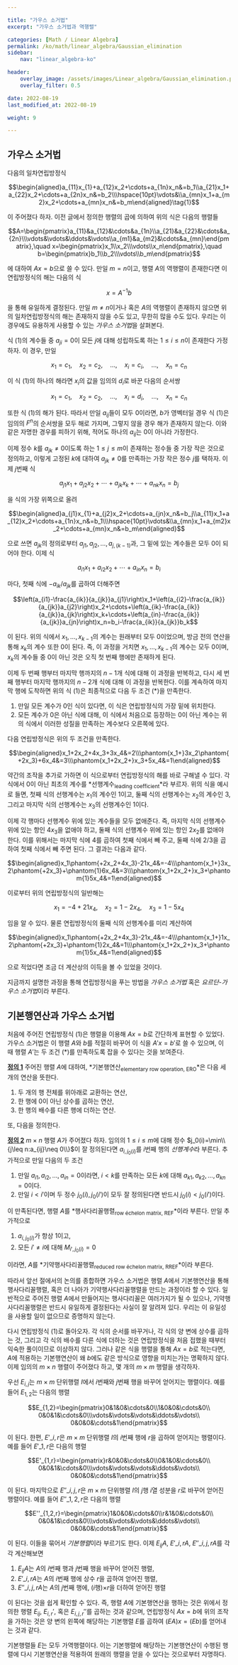 ```yaml
---

title: "가우스 소거법"
excerpt: "가우스 소거법과 역행렬"

categories: [Math / Linear Algebra]
permalink: /ko/math/linear_algebra/Gaussian_elimination
sidebar: 
    nav: "linear_algebra-ko"

header:
    overlay_image: /assets/images/Linear_algebra/Gaussian_elimination.png
    overlay_filter: 0.5

date: 2022-08-19
last_modified_at: 2022-08-19

weight: 9

---
```


## 가우스 소거법

다음의 일차연립방정식

$$\begin{aligned}a_{11}x_{1}+a_{12}x_2+\cdots+a_{1n}x_n&=b_1\\a_{21}x_1+a_{22}x_2+\cdots+a_{2n}x_n&=b_2\\\hspace{10pt}\vdots&\\a_{mn}x_1+a_{m2}x_2+\cdots+a_{mn}x_n&=b_m\end{aligned}\tag{1}$$

이 주어졌다 하자. 이전 글에서 정의한 행렬의 곱에 의하여 위의 식은 다음의 행렬들

$$A=\begin{pmatrix}a_{11}&a_{12}&\cdots&a_{1n}\\a_{21}&a_{22}&\cdots&a_{2n}\\\vdots&\vdots&\ddots&\vdots\\a_{m1}&a_{m2}&\cdots&a_{mn}\end{pmatrix},\quad x=\begin{pmatrix}x_1\\x_2\\\vdots\\x_n\end{pmatrix},\quad b=\begin{pmatrix}b_1\\b_2\\\vdots\\b_m\end{pmatrix}$$

에 대하여 $Ax=b$으로 쓸 수 있다. 만일 $m=n$이고, 행렬 $A$의 역행렬이 존재한다면 이 연립방정식의 해는 다음의 식

$$x=A^{-1}b$$

을 통해 유일하게 결정된다. 만일 $m\neq n$이거나 혹은 $A$의 역행렬이 존재하지 않으면 위의 일차연립방정식의 해는 존재하지 않을 수도 있고, 무한히 많을 수도 있다. 우리는 이 경우에도 유용하게 사용할 수 있는 *가우스 소거법*을 살펴본다.

식 (1)의 계수들 중 $a_{ji}=0$이 모든 $j$에 대해 성립하도록 하는 $1\leq i\leq n$이 존재한다 가정하자. 이 경우, 만일 

$$x_1=c_1,\quad x_2=c_2,\quad \ldots,\quad x_i=c_i,\quad\ldots,\quad x_n=c_n$$

이 식 (1)의 하나의 해라면 $x_i$의 값을 임의의 $d_i$로 바꾼 다음의 순서쌍

$$x_1=c_1,\quad x_2=c_2,\quad\ldots,\quad x_i=d_i,\quad\ldots,\quad x_n=c_n$$

또한 식 (1)의 해가 된다. 따라서 만일 $a_{ij}$들이 모두 $0$이라면, $b$가 영벡터일 경우 식 (1)은 임의의 $F^n$의 순서쌍을 모두 해로 가지며, 그렇지 않을 경우 해가 존재하지 않는다. 이와 같은 자명한 경우를 피하기 위해, 적어도 하나의 $a_{ij}$는 0이 아니라 가정한다. 

이제 정수 $k$를 <phrase>$a_{jk}\neq 0$이도록 하는 $1\leq j\leq m$이 존재하는 정수들 중 가장 작은 것</phrase>으로 정의하고, 이렇게 고정된 $k$에 대하여 $a_{jk}\neq 0$를 만족하는 가장 작은 정수 $j$를 택하자. 이제 $j$번째 식

$$a_{j1}x_1+a_{j2}x_2+\cdots+a_{jk}x_k+\cdots+a_{nk}x_n=b_j$$

을 식의 가장 위쪽으로 올려

$$\begin{aligned}a_{j1}x_{1}+a_{j2}x_2+\cdots+a_{jn}x_n&=b_j\\a_{11}x_1+a_{12}x_2+\cdots+a_{1n}x_n&=b_1\\\hspace{10pt}\vdots&\\a_{mn}x_1+a_{m2}x_2+\cdots+a_{mn}x_n&=b_m\end{aligned}$$

으로 쓰면 $a_{jk}$의 정의로부터 $a_{j1},a_{j2},\ldots, a_{j,(k-1)}$과, 그 밑에 있는 계수들은 모두 $0$이 되어야 한다. 이제 식

$$a_{i1}x_1+a_{i2}x_2+\cdots+a_{in}x_n=b_i$$

마다, 첫째 식에 $-a_{ik}/a_{jk}$를 곱하여 더해주면

$$\left(a_{i1}-\frac{a_{ik}}{a_{jk}}a_{j1}\right)x_1+\left(a_{i2}-\frac{a_{ik}}{a_{jk}}a_{j2}\right)x_2+\cdots+\left(a_{ik}-\frac{a_{ik}}{a_{jk}}a_{jk}\right)x_k+\cdots+\left(a_{in}-\frac{a_{ik}}{a_{jk}}a_{jn}\right)x_n=b_i-\frac{a_{ik}}{a_{jk}}b_k$$

이 된다. 위의 식에서 $x_1,\ldots, x_{k-1}$의 계수는 원래부터 모두 0이었으며, 방금 전의 연산을 통해 $x_k$의 계수 또한 0이 된다. 즉, 이 과정을 거치면 $x_1,\ldots, x_{k-1}$의 계수는 모두 0이며, $x_k$의 계수들 중 0이 아닌 것은 오직 첫 번째 행에만 존재하게 된다. 

이제 두 번째 행부터 마지막 행까지의 $n-1$개 식에 대해 이 과정을 반복하고, 다시 세 번째 행부터 마지막 행까지의 $n-2$개 식에 대해 이 과정을 반복한다. 이를 계속하여 마지막 행에 도착하면 위의 식 (1)은 최종적으로 다음 두 조건 (\*)을 만족한다.

1. 만일 모든 계수가 0인 식이 있다면, 이 식은 연립방정식의 가장 밑에 위치한다.
2. 모든 계수가 0은 아닌 식에 대해, 이 식에서 처음으로 등장하는 0이 아닌 계수는 위의 식에서 이러한 성질을 만족하는 계수보다 오른쪽에 있다.

다음 연립방정식은 위의 두 조건을 만족한다.

$$\begin{aligned}x_1+2x_2+4x_3+3x_4&=2\\\phantom{x_1+}3x_2\phantom{+2x_3}+6x_4&=3\\\phantom{x_1+2x_2+}x_3+5x_4&=1\end{aligned}$$

약간의 조작을 추가로 가하면 이 식으로부터 연립방정식의 해를 바로 구해낼 수 있다. 각 식에서 0이 아닌 최초의 계수를 *선행계수<sub>leading coefficient</sub>*라 부르자. 위의 식을 예시로 들면, 첫째 식의 선행계수는 $x_1$의 계수인 1이고, 둘째 식의 선행계수는 $x_2$의 계수인 3, 그리고 마지막 식의 선행계수는 $x_3$의 선행계수인 1이다. 

이제 각 행마다 선행계수 위에 있는 계수들을 모두 없애준다. 즉, 마지막 식의 선행계수 위에 있는 항인 $4x_3$을 없애야 하고, 둘째 식의 선행계수 위에 있는 항인 $2x_2$를 없애야 한다. 이를 위해서는 마지막 식에 4를 곱하여 첫째 식에서 빼 주고, 둘째 식에 $2/3$을 곱하여 첫째 식에서 빼 주면 된다. 그 결과는 다음과 같다.

$$\begin{aligned}x_1\phantom{+2x_2+4x_3}-21x_4&=-4\\\phantom{x_1+}3x_2\phantom{+2x_3}+\phantom{1}6x_4&=3\\\phantom{x_1+2x_2+}x_3+\phantom{1}5x_4&=1\end{aligned}$$

이로부터 위의 연립방정식의 일반해는

$$x_1=-4+21x_4,\quad x_2=1-2x_4,\quad x_3=1-5x_4$$

임을 알 수 있다. 물론 연립방정식의 둘째 식의 선행계수를 미리 계산하여

$$\begin{aligned}x_1\phantom{+2x_2+4x_3}-21x_4&=-4\\\phantom{x_1+}1x_2\phantom{+2x_3}+\phantom{1}2x_4&=1\\\phantom{x_1+2x_2+}x_3+\phantom{1}5x_4&=1\end{aligned}$$

으로 적었다면 조금 더 계산상의 이득을 볼 수 있었을 것이다.

지금까지 설명한 과정을 통해 연립방정식을 푸는 방법을 *가우스 소거법* 혹은 *요르단-가우스 소거법*이라 부른다.

## 기본행연산과 가우스 소거법

처음에 주어진 연립방정식 (1)은 행렬을 이용해 $Ax=b$로 간단하게 표현할 수 있었다. 가우스 소거법은 이 행렬 $A$와 $b$를 적절히 바꾸어 이 식을 $A'x=b'$로 쓸 수 있으며, 이 때 행렬 $A'$는 두 조건 (\*)를 만족하도록 잡을 수 있다는 것을 보여준다. 

<div class="definition" markdown="1">

<ins id="df1">**정의 1**</ins> 주어진 행렬 $A$에 대하여, *기본행연산<sub>elementary row operation, ERO</sub>*은 다음 세 개의 연산을 뜻한다.

1. 두 개의 행 전체를 위아래로 교환하는 연산,
2. 한 행에 0이 아닌 상수를 곱하는 연산,
3. 한 행의 배수를 다른 행에 더하는 연산.

</div>

또, 다음을 정의한다.

<div class="definition" markdown="1">

<ins id="df2">**정의 2**</ins> $m\times n$ 행렬 $A$가 주어졌다 하자. 임의의 $1\leq i\leq m$에 대해 정수 $j_0(i)=\min\\{j\leq n:a_{ij}\neq 0\\}$이 잘 정의된다면 $a_{i,j_0(i)}$를 $i$번째 행의 *선행계수*라 부른다. 추가적으로 만일 다음의 두 조건

1. 만일 $a_{i1}, a_{i2},\ldots, a_{in}=0$이라면, $i < k$를 만족하는 모든 $k$에 대해 $a_{k1}, a_{k2},\ldots, a_{kn}=0$이다.
2. 만일 $i < i'$이며 두 정수 $j_0(i), j_0(i')$이 모두 잘 정의된다면 반드시 $j_0(i) < j_0(i')$이다.

이 만족된다면, 행렬 $A$를 *행사다리꼴행렬<sub>row échelon matrix, REF</sub>*이라 부른다. 만일 추가적으로 

1. $a_{i, j_0(i)}$가 항상 1이고, 
2. 모든 $i'\neq i$에 대해 $M_{i', j_0(i)}=0$

이라면, $A$를 *기약행사다리꼴행렬<sub>reduced row échelon matrix, RREF</sub>*이라 부른다.

</div>

따라서 앞선 절에서의 논의를 종합하면 가우스 소거법은 행렬 $A$에서 기본행연산을 통해 행사다리꼴행렬, 혹은 더 나아가 기약행사다리꼴행렬을 만드는 과정이라 할 수 있다. 일반적으로 주어진 행렬 $A$에서 만들어지는 행사다리꼴은 여러가지가 될 수 있으나, 기약행사다리꼴행렬은 반드시 유일하게 결정된다는 사실이 잘 알려져 있다. 우리는 이 유일성을 사용할 일이 없으므로 증명하지 않는다.

다시 연립방정식 (1)로 돌아오자. 각 식의 순서를 바꾸거나, 각 식의 양 변에 상수를 곱하는 것, 그리고 각 식의 배수를 다른 식에 더하는 것은 연립방정식을 처음 접했을 때부터 익숙한 풀이이므로 이상하지 않다. 그러나 같은 식을 행렬을 통해 $Ax=b$로 적는다면, $A$에 적용하는 기본행연산이 왜 $b$에도 같은 방식으로 영향을 미치는가는 명확하지 않다. 이제 임의의 $m\times n$ 행렬이 주어졌다 하고, 몇 개의 $m\times m$ 행렬을 생각하자. 

우선 $E_{i,j}$는 $m\times m$ 단위행렬 $I$에서 $i$번째와 $j$번째 행을 바꾸어 얻어지는 행렬이다. 예를 들어 $E_{1,2}$는 다음의 행렬

$$E_{1,2}=\begin{pmatrix}0&1&0&\cdots&0\\1&0&0&\cdots&0\\ 0&0&1&\cdots&0\\\vdots&\vdots&\vdots&\ddots&\vdots\\ 0&0&0&\cdots&1\end{pmatrix}$$

이 된다. 한편, $E'\_{i,r}$은 $m\times m$ 단위행렬 $I$의 $i$번째 행에 $r$을 곱하여 얻어지는 행렬이다. 예를 들어 $E'\_{1,r}$은 다음의 행렬

$$E'_{1,r}=\begin{pmatrix}r&0&0&\cdots&0\\0&1&0&\cdots&0\\ 0&0&1&\cdots&0\\\vdots&\vdots&\vdots&\ddots&\vdots\\ 0&0&0&\cdots&1\end{pmatrix}$$

이 된다. 마지막으로 $E''\_{i,j,r}$은 $m\times m$ 단위행렬 $I$의 $j$행 $i$열 성분을 $r$로 바꾸어 얻어진 행렬이다. 예를 들어 $E''\_{1,2,r}$은 다음의 행렬

$$E''_{1,2,r}=\begin{pmatrix}1&0&0&\cdots&0\\r&1&0&\cdots&0\\ 0&0&1&\cdots&0\\\vdots&\vdots&\vdots&\ddots&\vdots\\ 0&0&0&\cdots&1\end{pmatrix}$$

이 된다. 이들을 묶어서 *기본행렬*이라 부르기도 한다. 이제 $E_{ij}A$, $E'\_{i,r}A$, $E''\_{i,j,r}A$를 각각 계산해보면 

1. $E_{ij}A$는 $A$의 $i$번째 행과 $j$번째 행을 바꾸어 얻어진 행렬,
2. $E'\_{i,r}A$는 $A$의 $i$번째 행에 상수 $r$을 곱하여 얻어진 행렬,
3. $E''\_{i,j,r}A$는 $A$의 $j$번째 행에, ($i$행)$\times r$을 더하여 얻어진 행렬

이 된다는 것을 쉽게 확인할 수 있다. 즉, 행렬 $A$에 기본행연산을 행하는 것은 위에서 정의한 행렬 $E_{ij}$, $E_{i,r}'$, 혹은 $E_{i,j,r}''$를 곱하는 것과 같으며, 연립방정식 $Ax=b$에 위의 조작을 가하는 것은 양 변의 왼쪽에 해당하는 기본행렬 $E$를 곱하여 $(EA)x=(Eb)$를 얻어내는 것과 같다. 

기본행렬들 $E$는 모두 가역행렬이다. 이는 기본행렬에 해당하는 기본행연산이 수행된 행렬에 다시 기본행연산을 적용하여 원래의 행렬을 얻을 수 있다는 것으로부터 자명하다.